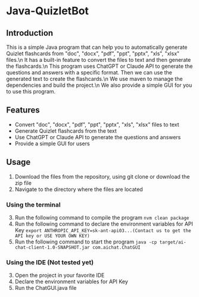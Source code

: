 # Java-QuizletBot

## Introduction
This is a simple Java program that can help you to automatically generate Quizlet flashcards from "doc", "docx", "pdf", "ppt", "pptx", "xls", "xlsx" files.\n
It has a built-in feature to convert the files to text and then generate the flashcards.\n
This program uses ChatGPT or Claude API to generate the questions and answers with a specific format.
Then we can use the generated text to create the flashcards.\n
We use maven to manage the dependencies and build the project.\n
We also provide a simple GUI for you to use this program.

## Features
- Convert "doc", "docx", "pdf", "ppt", "pptx", "xls", "xlsx" files to text
- Generate Quizlet flashcards from the text
- Use ChatGPT or Claude API to generate the questions and answers
- Provide a simple GUI for users

## Usage
1. Download the files from the repository, using git clone or download the zip file
2. Navigate to the directory where the files are located

### Using the terminal
3. Run the following command to compile the program
```nvm clean package```
4. Run the following command to declare the environment variables for API Key
```export ANTHROPIC_API_KEY=sk-ant-api03...(Contact us to get the API key or USE YOUR OWN KEY)```
5. Run the following command to start the program
```java -cp target/ai-chat-client-1.0-SNAPSHOT.jar com.aichat.ChatGUI```

### Using the IDE (Not tested yet)
3. Open the project in your favorite IDE
4. Declare the environment variables for API Key
5. Run the ChatGUI.java file
